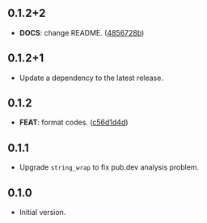## 0.1.2+2

 - **DOCS**: change README. ([4856728b](https://github.com/hyiso/ansi/commit/4856728b579951ce4da7772ba0bab406c9341235))

## 0.1.2+1

 - Update a dependency to the latest release.

## 0.1.2

 - **FEAT**: format codes. ([c56d1d4d](https://github.com/hyiso/ansi/commit/c56d1d4d08a658743ba799b142a0f21298cab6c3))

## 0.1.1

- Upgrade `string_wrap` to fix pub.dev analysis problem.

## 0.1.0

- Initial version.
